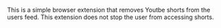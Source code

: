 This is a simple browser extension that removes Youtbe shorts from the users feed. This extension does not stop the user from accessing shorts. 
